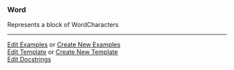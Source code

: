 ### <a id="McUtils.Parsers.RegexPatterns.Word">Word</a>
Represents a block of WordCharacters



___

[Edit Examples](https://github.com/McCoyGroup/McUtils/edit/edit/ci/examples/ci/docs/McUtils/Parsers/RegexPatterns/Word.md) or 
[Create New Examples](https://github.com/McCoyGroup/McUtils/new/edit/?filename=ci/examples/ci/docs/McUtils/Parsers/RegexPatterns/Word.md) <br/>
[Edit Template](https://github.com/McCoyGroup/McUtils/edit/edit/ci/docs/ci/docs/McUtils/Parsers/RegexPatterns/Word.md) or 
[Create New Template](https://github.com/McCoyGroup/McUtils/new/edit/?filename=ci/docs/templates/ci/docs/McUtils/Parsers/RegexPatterns/Word.md) <br/>
[Edit Docstrings](https://github.com/McCoyGroup/McUtils/edit/edit/McUtils/Parsers/RegexPatterns/Word/__init__.py?message=Update%20Docs)